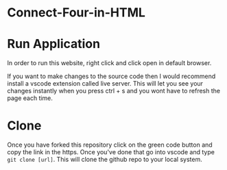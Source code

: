 # Connect-Four-in-HTML

# Run Application
In order to run this website, right click and click open in default browser.

If you want to make changes to the source code then I would recommend install a vscode extension called live server. This will let you see your changes instantly when you press ctrl + s and you wont have to refresh the page each time.

# Clone
Once you have forked this repository click on the green code button and copy the link in the https. Once you've done that go into vscode and type ```git clone [url]```. This will clone the github repo to your local system.
